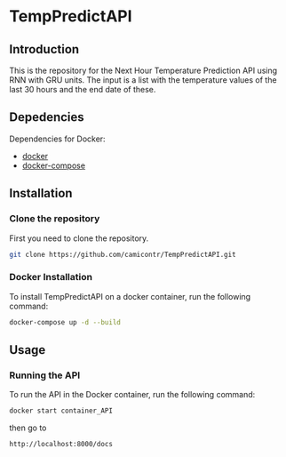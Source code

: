 # TempPredictAPI

## Introduction 
This is the repository for the Next Hour Temperature Prediction API using RNN with GRU units. The input is a list with the temperature values of the last 30 hours and the end date of these.

## Depedencies
Dependencies for Docker:
- [docker](https://www.docker.com/)
- [docker-compose](https://docs.docker.com/compose/install/)

## Installation
### Clone the repository
First you need to clone the repository.

```bash
git clone https://github.com/camicontr/TempPredictAPI.git
```

### Docker Installation
To install TempPredictAPI on a docker container, run the following command:

```bash
docker-compose up -d --build
```

## Usage
### Running the API
To run the API in the Docker container, run the following command:

```bash
docker start container_API
```

then go to

```bash
http://localhost:8000/docs
```
